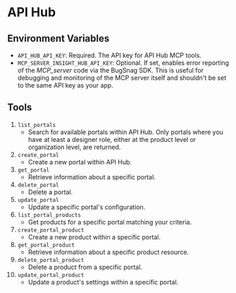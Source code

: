# API Hub

## Environment Variables

- `API_HUB_API_KEY`: Required. The API key for API Hub MCP tools.
- `MCP_SERVER_INSIGHT_HUB_API_KEY`: Optional. If set, enables error reporting of the _MCP_server_ code via the BugSnag SDK. This is useful for debugging and monitoring of the MCP server itself and shouldn't be set to the same API key as your app.

## Tools

1. `list_portals`
   - Search for available portals within API Hub. Only portals where you have at least a designer role, either at the product level or organization level, are returned.
2. `create_portal`
   - Create a new portal within API Hub.
3. `get_portal`
   - Retrieve information about a specific portal.
4. `delete_portal`
   - Delete a portal.
5. `update_portal`
   - Update a specific portal's configuration.
6. `list_portal_products`
   - Get products for a specific portal matching your criteria.
7. `create_portal_product`
   - Create a new product within a specific portal.
8. `get_portal_product`
   - Retrieve information about a specific product resource.
9. `delete_portal_product`
   - Delete a product from a specific portal.
10. `update_portal_product`
    - Update a product's settings within a specific portal.